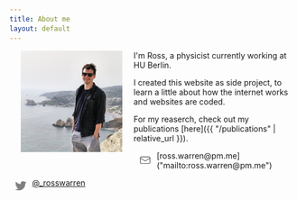 ```yaml
---
title: About me
layout: default
---
```


<img src="/assets/imgs/ross-warren-photo3.jpg" alt="Ross Warren Photo" hspace="20" style="float:left;width:180px;height:180px;border:0;">

I'm Ross, a physicist currently working at HU Berlin.

I created this website as side project, to learn a little about how the internet works and websites are coded.

<!-- You can find my CV [here](/assets/pdfs/CV-RossWarren.pdf) (last updated: 6 May 2020). -->

For my reaserch, check out my publications [here]({{ "/publications" | relative_url }}).

<img src="/assets/icons/email.svg" alt="email icon" hspace="10" vspace="3" style="float:left;height:20px;border:10;">
[ross.warren@pm.me]("mailto:ross.warren@pm.me")

<img src="/assets/icons/twitter.png" alt="twitter icon" hspace="10" vspace="4" style="float:left;height:20px;border:0;"> [@_rosswarren]("https://twitter.com/_rosswarren")
